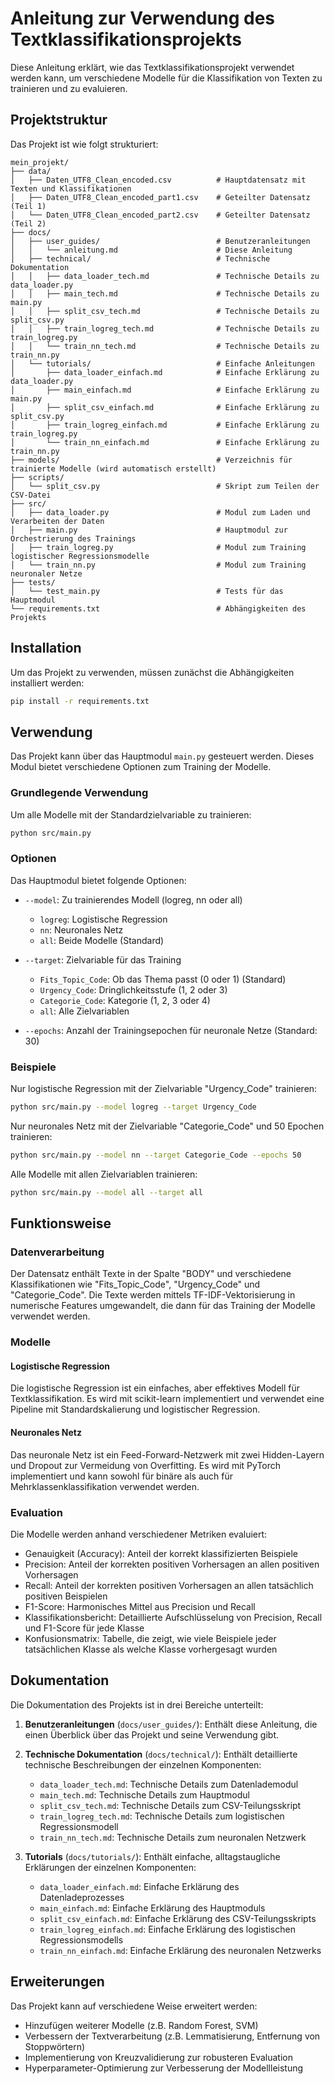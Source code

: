 # Anleitung zur Verwendung des Textklassifikationsprojekts

Diese Anleitung erklärt, wie das Textklassifikationsprojekt verwendet werden kann, um verschiedene Modelle für die Klassifikation von Texten zu trainieren und zu evaluieren.

## Projektstruktur

Das Projekt ist wie folgt strukturiert:

```
mein_projekt/
├── data/
│   ├── Daten_UTF8_Clean_encoded.csv          # Hauptdatensatz mit Texten und Klassifikationen
│   ├── Daten_UTF8_Clean_encoded_part1.csv    # Geteilter Datensatz (Teil 1)
│   └── Daten_UTF8_Clean_encoded_part2.csv    # Geteilter Datensatz (Teil 2)
├── docs/
│   ├── user_guides/                          # Benutzeranleitungen
│   │   └── anleitung.md                      # Diese Anleitung
│   ├── technical/                            # Technische Dokumentation
│   │   ├── data_loader_tech.md               # Technische Details zu data_loader.py
│   │   ├── main_tech.md                      # Technische Details zu main.py
│   │   ├── split_csv_tech.md                 # Technische Details zu split_csv.py
│   │   ├── train_logreg_tech.md              # Technische Details zu train_logreg.py
│   │   └── train_nn_tech.md                  # Technische Details zu train_nn.py
│   └── tutorials/                            # Einfache Anleitungen
│       ├── data_loader_einfach.md            # Einfache Erklärung zu data_loader.py
│       ├── main_einfach.md                   # Einfache Erklärung zu main.py
│       ├── split_csv_einfach.md              # Einfache Erklärung zu split_csv.py
│       ├── train_logreg_einfach.md           # Einfache Erklärung zu train_logreg.py
│       └── train_nn_einfach.md               # Einfache Erklärung zu train_nn.py
├── models/                                   # Verzeichnis für trainierte Modelle (wird automatisch erstellt)
├── scripts/
│   └── split_csv.py                          # Skript zum Teilen der CSV-Datei
├── src/
│   ├── data_loader.py                        # Modul zum Laden und Verarbeiten der Daten
│   ├── main.py                               # Hauptmodul zur Orchestrierung des Trainings
│   ├── train_logreg.py                       # Modul zum Training logistischer Regressionsmodelle
│   └── train_nn.py                           # Modul zum Training neuronaler Netze
├── tests/
│   └── test_main.py                          # Tests für das Hauptmodul
└── requirements.txt                          # Abhängigkeiten des Projekts
```

## Installation

Um das Projekt zu verwenden, müssen zunächst die Abhängigkeiten installiert werden:

```bash
pip install -r requirements.txt
```

## Verwendung

Das Projekt kann über das Hauptmodul `main.py` gesteuert werden. Dieses Modul bietet verschiedene Optionen zum Training der Modelle.

### Grundlegende Verwendung

Um alle Modelle mit der Standardzielvariable zu trainieren:

```bash
python src/main.py
```

### Optionen

Das Hauptmodul bietet folgende Optionen:

- `--model`: Zu trainierendes Modell (logreg, nn oder all)
  - `logreg`: Logistische Regression
  - `nn`: Neuronales Netz
  - `all`: Beide Modelle (Standard)

- `--target`: Zielvariable für das Training
  - `Fits_Topic_Code`: Ob das Thema passt (0 oder 1) (Standard)
  - `Urgency_Code`: Dringlichkeitsstufe (1, 2 oder 3)
  - `Categorie_Code`: Kategorie (1, 2, 3 oder 4)
  - `all`: Alle Zielvariablen

- `--epochs`: Anzahl der Trainingsepochen für neuronale Netze (Standard: 30)

### Beispiele

Nur logistische Regression mit der Zielvariable "Urgency_Code" trainieren:

```bash
python src/main.py --model logreg --target Urgency_Code
```

Nur neuronales Netz mit der Zielvariable "Categorie_Code" und 50 Epochen trainieren:

```bash
python src/main.py --model nn --target Categorie_Code --epochs 50
```

Alle Modelle mit allen Zielvariablen trainieren:

```bash
python src/main.py --model all --target all
```

## Funktionsweise

### Datenverarbeitung

Der Datensatz enthält Texte in der Spalte "BODY" und verschiedene Klassifikationen wie "Fits_Topic_Code", "Urgency_Code" und "Categorie_Code". Die Texte werden mittels TF-IDF-Vektorisierung in numerische Features umgewandelt, die dann für das Training der Modelle verwendet werden.

### Modelle

#### Logistische Regression

Die logistische Regression ist ein einfaches, aber effektives Modell für Textklassifikation. Es wird mit scikit-learn implementiert und verwendet eine Pipeline mit Standardskalierung und logistischer Regression.

#### Neuronales Netz

Das neuronale Netz ist ein Feed-Forward-Netzwerk mit zwei Hidden-Layern und Dropout zur Vermeidung von Overfitting. Es wird mit PyTorch implementiert und kann sowohl für binäre als auch für Mehrklassenklassifikation verwendet werden.

### Evaluation

Die Modelle werden anhand verschiedener Metriken evaluiert:
- Genauigkeit (Accuracy): Anteil der korrekt klassifizierten Beispiele
- Precision: Anteil der korrekten positiven Vorhersagen an allen positiven Vorhersagen
- Recall: Anteil der korrekten positiven Vorhersagen an allen tatsächlich positiven Beispielen
- F1-Score: Harmonisches Mittel aus Precision und Recall
- Klassifikationsbericht: Detaillierte Aufschlüsselung von Precision, Recall und F1-Score für jede Klasse
- Konfusionsmatrix: Tabelle, die zeigt, wie viele Beispiele jeder tatsächlichen Klasse als welche Klasse vorhergesagt wurden

## Dokumentation

Die Dokumentation des Projekts ist in drei Bereiche unterteilt:

1. **Benutzeranleitungen** (`docs/user_guides/`): Enthält diese Anleitung, die einen Überblick über das Projekt und seine Verwendung gibt.

2. **Technische Dokumentation** (`docs/technical/`): Enthält detaillierte technische Beschreibungen der einzelnen Komponenten:
   - `data_loader_tech.md`: Technische Details zum Datenlademodul
   - `main_tech.md`: Technische Details zum Hauptmodul
   - `split_csv_tech.md`: Technische Details zum CSV-Teilungsskript
   - `train_logreg_tech.md`: Technische Details zum logistischen Regressionsmodell
   - `train_nn_tech.md`: Technische Details zum neuronalen Netzwerk

3. **Tutorials** (`docs/tutorials/`): Enthält einfache, alltagstaugliche Erklärungen der einzelnen Komponenten:
   - `data_loader_einfach.md`: Einfache Erklärung des Datenladeprozesses
   - `main_einfach.md`: Einfache Erklärung des Hauptmoduls
   - `split_csv_einfach.md`: Einfache Erklärung des CSV-Teilungsskripts
   - `train_logreg_einfach.md`: Einfache Erklärung des logistischen Regressionsmodells
   - `train_nn_einfach.md`: Einfache Erklärung des neuronalen Netzwerks

## Erweiterungen

Das Projekt kann auf verschiedene Weise erweitert werden:

- Hinzufügen weiterer Modelle (z.B. Random Forest, SVM)
- Verbessern der Textverarbeitung (z.B. Lemmatisierung, Entfernung von Stoppwörtern)
- Implementierung von Kreuzvalidierung zur robusteren Evaluation
- Hyperparameter-Optimierung zur Verbesserung der Modellleistung
